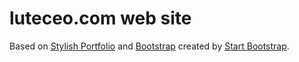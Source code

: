 # luteceo.com web site

Based on [Stylish Portfolio](http://startbootstrap.com/template-overviews/stylish-portfolio/) and [Bootstrap](http://getbootstrap.com/) created by [Start Bootstrap](http://startbootstrap.com/).